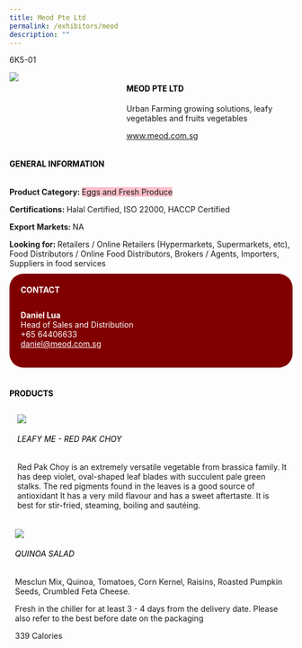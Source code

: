 ```yaml
---
title: Meod Pte Ltd
permalink: /exhibitors/meod
description: ""
---
```

<head>
	<div class="flex-paragraph">
		<!--hi there! this is a comment and will provide you with instructional guides-->
		<!--insert booth number here!-->
		<p style="text-transform: uppercase">6k5-01</p></div>
			<div class="flex-container" style="display: flex; flex-wrap: wrap;">
				<!--insert DOWNLOAD link of company logo between the " marks!-->
			<div class="card sgds" style="flex: 1 1 40%; display: block;"><img src="https://drive.google.com/uc?id=1MU5c9gj9acAM2pjIJRTXkGZ7hukH8Vh8&export=download"></div>
	<div class="card-sgds" style="flex: 1 1 58%; display: block; margin-left: 3px">
		<h4 style="text-transform: uppercase; color: black;"><!--insert the exhibitor's name between the <b> tags here--><b>Meod Pte Ltd</b></h4><!--insert the exhibitor's description between the <p> tags here-->
		<p>Urban Farming growing solutions, leafy vegetables and fruits vegetables</p>
		<!--insert the exhibitor's website link, making sure there is "https:// www." present please. make sure the entire https link goes in between the " marks-->
		<p><a href="www.meod.com.sg" target="_blank"><!--insert the www website link here (no need for https)-->www.meod.com.sg</a></p>
	</div>
</div>
</head>

<body>
	<h4 style="text-transform: uppercase; color: black;"><b>General Information</b></h4>
		<div class="flex-container" style="display: flex; flex-wrap: wrap;">
			<div class="card sgds" style="flex: 1 1 65%; display: block; align-self: stretch">
			<div class="flex-paragraph">
			<p><b>Product Category: </b><span style=" background-color: pink; border-radius: 10 px;"><!--insert the exhibitor's pdt cat between the <p> tags here-->Eggs and Fresh Produce</span></p> 
				<p><b>Certifications: </b><!--insert all the exhibitor's certifications between the </b> and </p> here--> Halal Certified, ISO 22000, HACCP Certified</p>
				<p><b>Export Markets: </b><!--insert all the exhibitor's export markets between the </b> and </p> here-->NA</p>
			<p style="margin-bottom: 10px;"><b>Looking for: </b><!--insert all the exhibitor's potential business partners between the </b> and </p> here-->Retailers / Online Retailers (Hypermarkets, Supermarkets, etc), Food Distributors / Online Food Distributors, Brokers / Agents, Importers, Suppliers in food services</p>
			</div>
		</div>
		<div class="card sgds" style="flex: 1 1 35%; padding: 10px; display: block; background-color: maroon; border-radius: 25px; align-self: center;">
		<h4 style="color: white; margin-top: 10px; margin-left: 10px;">CONTACT</h4>
		<div class="flex-paragraph">
			<!--replace with exhibitor's: -->
			<p style="padding: 10px; color: white;"><b><!-- POC name-->Daniel Lua</b><br><!-- designation-->Head of Sales and Distribution<br><!--contact number-->+65 64406633<br><!-- for linking purposes, insert their email after "mailto:"...--><a href="mailto:daniel@meod.com.sg" style="color: white;"><!--...and also include the display email before </a> here-->daniel@meod.com.sg</a></p>
		</div>
			</div>
		</div>
	<br>
		<h4 style="text-transform: uppercase; color: black;"><b>products</b></h4>
<div style="display: flex; flex-wrap: wrap;">
  <div class="card sgds" style="flex: 1 1 47%; margin: 10px; display: block;"><!--insert the exhibitor's DOWNLOAD image for product between the " marks here-->
	<div class="flex-image" style="display: block;"><img src="https://drive.google.com/uc?id=1bFNwyDbeFHEtjKpq2lz8KVwhUVv6Gsd7&export=download"></div>
	<div class="flex-paragraph">
		<h6 style="text-transform: uppercase; color: black;"><!--insert product name before </h6> and product description after <p>-->Leafy Me - Red Pak Choy</h6>
		<p>Red Pak Choy is an extremely versatile vegetable from brassica family. It has deep violet, oval-shaped leaf blades with succulent pale green stalks. The red pigments found in the leaves is a good source of antioxidant It has a very mild flavour and has a sweet aftertaste. It is best for stir-fried, steaming, boiling and sautéing.

</p></div>
	</div>
		<div class="card sgds" style="flex: 1 1 47%; margin: 10px; display: block;">
		<div class="flex-image" style="display: block;"><img src="https://drive.google.com/uc?id=1CLCKZ5ffzXZYmnJWnreftYDVGFtRxtGJ&export=download"></div>
	<div class="flex-paragraph">
		<h6 style="text-transform: uppercase; color: black;">  
Quinoa Salad</h6>
		<p>Mesclun Mix, Quinoa, Tomatoes, Corn Kernel, Raisins, Roasted Pumpkin Seeds, Crumbled Feta Cheese.

Fresh in the chiller for at least 3 - 4 days from the delivery date. Please also refer to the best before date on the packaging

339 Calories
</p></div>
	</div>
	</div>
</body>